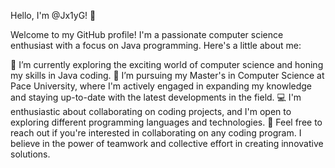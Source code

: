 Hello, I'm @Jx1yG! 👋

Welcome to my GitHub profile! I'm a passionate computer science enthusiast with a focus on Java programming. Here's a little about me:

👀 I’m currently exploring the exciting world of computer science and honing my skills in Java coding.
🌱 I’m pursuing my Master's in Computer Science at Pace University, where I'm actively engaged in expanding my knowledge and staying up-to-date with the latest developments in the field.
💻 I'm enthusiastic about collaborating on coding projects, and I'm open to exploring different programming languages and technologies.
🤝 Feel free to reach out if you're interested in collaborating on any coding program. I believe in the power of teamwork and collective effort in creating innovative solutions.
<!---
Jx1yG/Jx1yG is a ✨ special ✨ repository because its `README.md` (this file) appears on your GitHub profile.
You can click the Preview link to take a look at your changes.
--->
